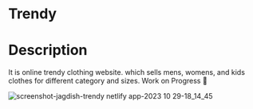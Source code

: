 # Trendy
# Description
It is online trendy clothing website. which sells mens, womens, and kids clothes for different category and sizes.
 Work on Progress :construction:
 
![screenshot-jagdish-trendy netlify app-2023 10 29-18_14_45](https://github.com/JagdishAneshwar/Trendy/assets/93184409/574f1f70-b672-40b3-a54f-9cbb3773f938)

